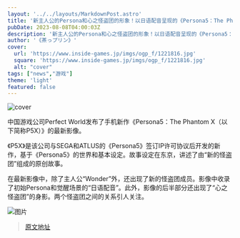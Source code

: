 ```yaml
---
layout: '../../layouts/MarkdownPost.astro'
title: '新主人公的Persona和心之怪盗团的形象！以日语配音呈现的《Persona5：The Phantom X》最新影像'
pubDate: 2023-08-08T04:00:03Z
description: '新主人公的Persona和心之怪盗团的形象！以日语配音呈现的《Persona5：The Phantom X》最新影像'
author: '《茶っプリン》'
cover:
  url: 'https://www.inside-games.jp/imgs/ogp_f/1221816.jpg'
  square: 'https://www.inside-games.jp/imgs/ogp_f/1221816.jpg'
  alt: "cover"
tags: ["news","游戏"]
theme: 'light'
featured: false
---
```


![cover](https://www.inside-games.jp/imgs/ogp_f/1221816.jpg)

中国游戏公司Perfect World发布了手机新作《Persona5：The Phantom X（以下简称P5X）》的最新影像。

《P5X》是该公司与SEGA和ATLUS的《Persona5》签订IP许可协议后开发的新作，基于《Persona5》的世界和基本设定。故事设定在东京，讲述了由“新的怪盗团”组成的原创故事。

在最新影像中，除了主人公“Wonder”外，还出现了新的怪盗团成员。影像中收录了初始Persona和觉醒场景的“日语配音”。此外，影像的后半部分还出现了“心之怪盗团”的身影。两个怪盗团之间的关系引人关注。

![图片](https://www.inside-games.jp/wp-content/uploads/2022/05/20220509_p5x_01.jpg)

>[原文地址](https://www.inside-games.jp/article/2023/08/08/147703.html)  